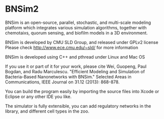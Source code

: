 BNSim2
======

BNSim is an open-source, parallel, stochastic, and multi-scale modeling
platform which integrates various simulation algorithms, together with
chemotaixs, quorum sensing, and biofilm models in a 3D environment.

BNSim is developed by CMU SLD Group, and released under GPLv2 license
Please check http://www.ece.cmu.edu/~sld/ for more information

BNSim is developed using C++ and pthread under Linux and Mac OS

If you use it or part of it for your work, please cite
Wei, Guopeng, Paul Bogdan, and Radu Marculescu. "Efficient Modeling and
Simulation of Bacteria-Based Nanonetworks with BNSim." Selected Areas in
Communications, IEEE Journal on 31.12 (2013): 868-878.

You can build the program easily by importing the source files into 
Xcode or Eclipse or any other IDE you like.

The simulator is fully extensible, you can add regulatory networks in the 
library, and different cell types in the zoo. 
